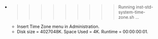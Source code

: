 * >>>>>>>>> Running inst-std-system-time-zone.sh ...
  * Insert Time Zone menu in Administration.
  * Disk size = 4027048K. Space Used = 4K. Runtime = 00:00:00:01.
